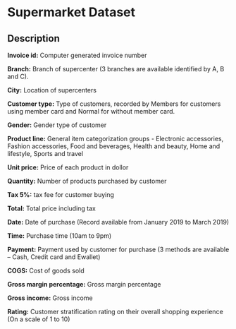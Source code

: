 # Supermarket Dataset

## Description

**Invoice id:** Computer generated invoice number

**Branch:** Branch of supercenter (3 branches are available identified by A, B and C).

**City:** Location of supercenters

**Customer type:**
Type of customers, recorded by Members for customers using member card and Normal for without member card.

**Gender:** Gender type of customer

**Product line:** General item categorization groups -
              Electronic accessories, 
              Fashion accessories, 
             Food and beverages, 
             Health and beauty, 
              Home and lifestyle, 
              Sports and travel
              
**Unit price:** Price of each product in dollor

**Quantity:** Number of products purchased by customer

**Tax 5%:** tax fee for customer buying

**Total:** Total price including tax

**Date:** Date of purchase (Record available from January 2019 to March 2019)

**Time:** Purchase time (10am to 9pm)

**Payment:** Payment used by customer for purchase (3 methods are available – Cash, Credit card and Ewallet)

**COGS:** Cost of goods sold

**Gross margin percentage:** Gross margin percentage

**Gross income:** Gross income

**Rating:** Customer stratification rating on their overall shopping experience (On a scale of 1 to 10)
